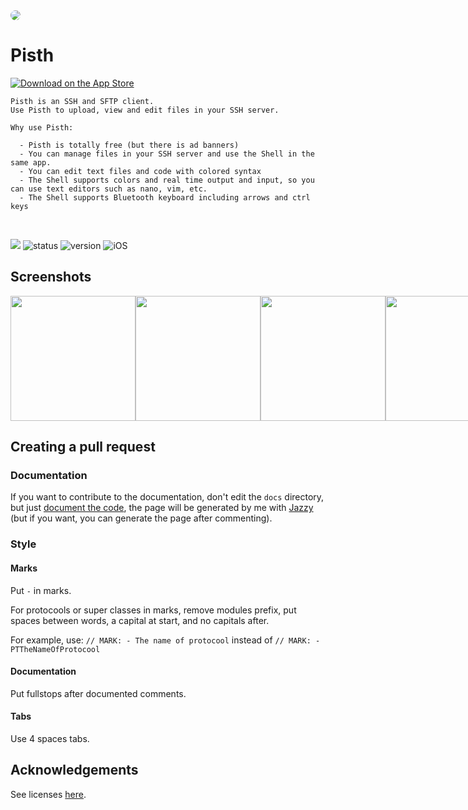 <img style="border-radius: 25px;" src="https://raw.githubusercontent.com/ColdGrub1384/Pisth/master/Pisth/Assets.xcassets/AppIcon.appiconset/Icon-App-60x60%402x.png">

# Pisth

<a href="https://itunes.apple.com/us/app/pisth/id1331070425?ls=1&mt=8"><img alt="Download on the App Store" src="https://pisth.github.io/appstorebadge.svg"/></a>

```
Pisth is an SSH and SFTP client.
Use Pisth to upload, view and edit files in your SSH server.

Why use Pisth:

  - Pisth is totally free (but there is ad banners)
  - You can manage files in your SSH server and use the Shell in the same app.
  - You can edit text files and code with colored syntax
  - The Shell supports colors and real time output and input, so you can use text editors such as nano, vim, etc.
  - The Shell supports Bluetooth keyboard including arrows and ctrl keys

```
<br/>

<a href="https://pisth.github.io"><img src="https://pisth.github.io/docs/badge.svg"></a>
![status](https://img.shields.io/badge/status-stable-green.svg)
![version](https://img.shields.io/badge/version-4.0-orange.svg)
![iOS](https://img.shields.io/badge/iOS-10.0%2B-green.svg)

## Screenshots
<div style="display: flex;">
<img style="float:left; display:inline-block;" src="https://is1-ssl.mzstatic.com/image/thumb/Purple118/v4/49/fa/b7/49fab725-de45-97cc-c1f0-baa4986fd73c/pr_source.png/0x0ss.jpg" width=200px>
<img style="float:left; display:inline-block;" src="https://is1-ssl.mzstatic.com/image/thumb/Purple128/v4/76/78/d4/7678d4d0-ba8a-a903-66ac-32be4d3a3470/pr_source.jpg/0x0ss.jpg" width=200px>
<img style="float:left; display:inline-block;" src="https://is1-ssl.mzstatic.com/image/thumb/Purple118/v4/ff/36/13/ff3613cf-4669-5ccc-a712-eaf90757fe8b/pr_source.png/0x0ss.jpg" width=200px>
<img style="float:left; display:inline-block;" src="https://is1-ssl.mzstatic.com/image/thumb/Purple128/v4/7e/e6/e2/7ee6e2a2-3433-c2aa-ab6f-56d6cbb565ce/pr_source.png/0x0ss.jpg" width=200px>
<img style="float:left; display:inline-block;" src="https://is1-ssl.mzstatic.com/image/thumb/Purple118/v4/83/b7/91/83b7910c-1df1-5d3d-17a2-b8eb4089042e/pr_source.png/0x0ss.jpg" width=200px>
</div>

## Creating a pull request

### Documentation

If you want to contribute to the documentation, don't edit the `docs` directory, but just [document the code](http://nshipster.com/swift-documentation/), the page will be generated by me with [Jazzy](https://github.com/realm/jazzy) (but if you want, you can generate the page after commenting).

### Style

#### Marks
Put `-` in marks.

For protocools or super classes in marks, remove modules prefix, put spaces between words, a capital at start, and no capitals after.
 
For example, use: `// MARK: - The name of protocool` instead of `// MARK: - PTTheNameOfProtocool`

#### Documentation
Put fullstops after documented comments.

#### Tabs
Use 4 spaces tabs.

## Acknowledgements
See licenses [here](http://htmlpreview.github.io/?https://github.com/ColdGrub1384/Pisth/blob/master/Pisth/Licenses.html).
